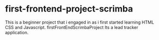 # first-frontend-project-scrimba
This is a beginner project that i engaged in as i first started learning HTML CSS and Javascript.
firstFrontEndScrimbaProject
Its a lead tracker application. 
